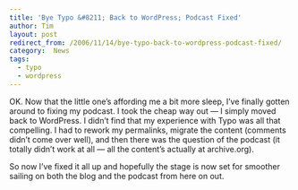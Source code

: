 ```yaml
---
title: 'Bye Typo &#8211; Back to WordPress; Podcast Fixed'
author: Tim
layout: post
redirect_from: /2006/11/14/bye-typo-back-to-wordpress-podcast-fixed/
category:  News
tags:
  - typo
  - wordpress
---
```

OK. Now that the little one&#8217;s affording me a bit more sleep, I&#8217;ve finally gotten around to fixing my podcast. I took the cheap way out &#8212; I simply moved back to WordPress. I didn&#8217;t find that my experience with Typo was all that compelling. I had to rework my permalinks, migrate the content (comments didn&#8217;t come over well), and then there was the question of the podcast (it totally didn&#8217;t work at all &#8212; all the content&#8217;s actually at archive.org).

So now I&#8217;ve fixed it all up and hopefully the stage is now set for smoother sailing on both the blog and the podcast from here on out.
